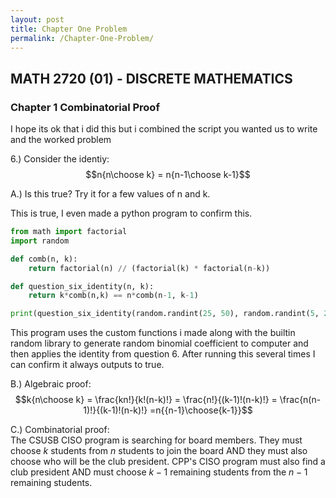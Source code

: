 ```yaml
---
layout: post
title: Chapter One Problem
permalink: /Chapter-One-Problem/
---
```


## MATH 2720 (01) - DISCRETE MATHEMATICS

### Chapter 1 Combinatorial Proof

I hope its ok that i did this but i combined the script you wanted us to write and the worked problem

6.) Consider the identiy:
$$n{n\choose k} = n{n-1\choose k-1}$$

A.) Is this true? Try it for a few values of n and k.

This is true, I even made a python program to confirm this.

```python
from math import factorial
import random

def comb(n, k):
    return factorial(n) // (factorial(k) * factorial(n-k))

def question_six_identity(n, k):
    return k*comb(n,k) == n*comb(n-1, k-1)

print(question_six_identity(random.randint(25, 50), random.randint(5, 25)))
```

This program uses the custom functions i made along with the builtin random library to generate random binomial coefficient to computer and then applies the identity from question 6. After running this several times I can confirm it always outputs to true.

B.) Algebraic proof:
$$k{n\choose k} = \frac{kn!}{k!(n-k)!} = \frac{n!}{(k-1)!(n-k)!} = \frac{n(n-1)!}{(k-1)!(n-k)!} =n{{n-1}\choose{k-1}}$$

C.) Combinatorial proof: \
The CSUSB CISO program is searching for board members. They must choose $k$ students from $n$ students to join the board AND they must also choose who will be the club president. CPP's CISO program must also find a club president AND must choose $k-1$ remaining students from the $n-1$ remaining students.
